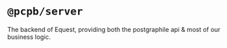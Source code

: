 # `@pcpb/server`

The backend of Equest, providing both the postgraphile api & most of our business logic.
